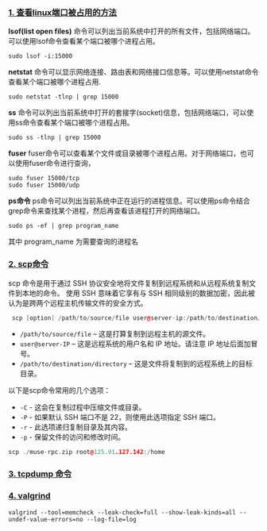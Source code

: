### [1. 查看linux端口被占用的方法](#)
**lsof(list open files)** 命令可以列出当前系统中打开的所有文件，包括网络端口。可以使用lsof命令查看某个端口被哪个进程占用。
```shell
sudo lsof -i:15000
```
**netstat** 命令可以显示网络连接、路由表和网络接口信息等。可以使用netstat命令查看某个端口被哪个进程占用.
```shell
sudo netstat -tlnp | grep 15000
```
**ss** 命令可以列出当前系统中打开的套接字(socket)信息，包括网络端口，可以使用ss命令查看某个端口被哪个进程占用。
```shell
sudo ss -tlnp | grep 15000
```
**fuser** fuser命令可以查看某个文件或目录被哪个进程占用。对于网络端口，也可以使用fuser命令进行查询，
```shell
sudo fuser 15000/tcp
sudo fuser 15000/udp
```
**ps命令** ps命令可以列出当前系统中正在运行的进程信息。可以使用ps命令结合grep命令来查找某个进程，然后再查看该进程打开的网络端口。
```shell
sudo ps -ef | grep program_name
```
其中 program_name 为需要查询的进程名

### [2. scp命令](#)
scp 命令是用于通过 SSH 协议安全地将文件复制到远程系统和从远程系统复制文件到本地的命令。
使用 SSH 意味着它享有与 SSH 相同级别的数据加密，因此被认为是跨两个远程主机传输文件的安全方式。

```c++
 scp [option] /path/to/source/file user@server-ip:/path/to/destination/directory
```
* `/path/to/source/file` – 这是打算复制到远程主机的源文件。
* `user@server-IP` – 这是远程系统的用户名和 IP 地址。请注意 IP 地址后面加冒号。
* `/path/to/destination/directory` – 这是文件将复制到的远程系统上的目标目录。

以下是scp命令常用的几个选项：
* `-C` - 这会在复制过程中压缩文件或目录。
* `-P` - 如果默认 SSH 端口不是 22，则使用此选项指定 SSH 端口。
* `-r` - 此选项递归复制目录及其内容。
* `-p` - 保留文件的访问和修改时间。

```c++
scp ./muse-rpc.zip root@125.91.127.142:/home
```

### [3. tcpdump 命令](#)


### [4. valgrind](#)

```shell
valgrind --tool=memcheck --leak-check=full --show-leak-kinds=all --undef-value-errors=no --log-file=log
```